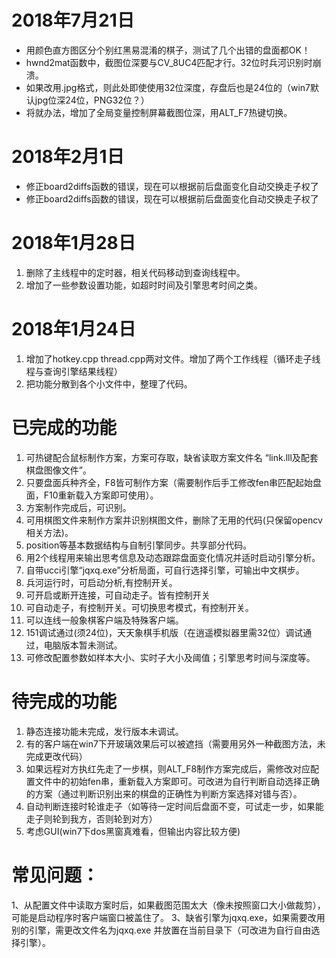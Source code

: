 # 2018年7月21日
- 用颜色直方图区分个别红黑易混淆的棋子，测试了几个出错的盘面都OK！
- hwnd2mat函数中，截图位深要与CV_8UC4匹配才行。32位时兵河识别时崩溃。
- 如果改用.jpg格式，则此处即使使用32位深度，存盘后也是24位的（win7默认jpg位深24位，PNG32位？）
- 将就办法，增加了全局变量控制屏幕截图位深，用ALT_F7热键切换。

# 2018年2月1日
* 修正board2diffs函数的错误，现在可以根据前后盘面变化自动交换走子权了
* 修正board2diffs函数的错误，现在可以根据前后盘面变化自动交换走子权了

# 2018年1月28日
1. 删除了主线程中的定时器，相关代码移动到查询线程中。
2. 增加了一些参数设置功能，如超时时间及引擎思考时间之类。

# 2018年1月24日
1. 增加了hotkey.cpp thread.cpp两对文件。增加了两个工作线程（循环走子线程与查询引擎结果线程）
2. 把功能分散到各个小文件中，整理了代码。

# 已完成的功能
1. 可热键配合鼠标制作方案，方案可存取，缺省读取方案文件名 “link.lll及配套棋盘图像文件”。
2. 只要盘面兵种齐全，F8皆可制作方案（需要制作后手工修改fen串匹配起始盘面，F10重新载入方案即可使用）。
3. 方案制作完成后，可识别。
4. 可用棋图文件来制作方案并识别棋图文件，删除了无用的代码(只保留opencv相关方法)。
5. position等基本数据结构与自制引擎同步。共享部分代码。
6. 用2个线程用来输出思考信息及动态跟踪盘面变化情况并适时启动引擎分析。
7. 自带ucci引擎“jqxq.exe”分析局面，可自行选择引擎，可输出中文棋步。
8. 兵河运行时，可启动分析,有控制开关。
9. 可开启或断开连接，可自动走子。皆有控制开关
10. 可自动走子，有控制开关。可切换思考模式，有控制开关。
11. 可以连线一般象棋客户端及特殊客户端。
12. 151调试通过(须24位)，天天象棋手机版（在逍遥模拟器里需32位）调试通过，电脑版本暂未测试。
13. 可修改配置参数如样本大小、实时子大小及阈值；引擎思考时间与深度等。

# 待完成的功能
1. 静态连接功能未完成，发行版本未调试。
2. 有的客户端在win7下开玻璃效果后可以被遮挡（需要用另外一种截图方法，未完成更改代码）
3. 如果远程对方执红先走了一步棋，则ALT_F8制作方案完成后，需修改对应配置文件中的初始fen串，重新载入方案即可。可改进为自行判断自动选择正确的方案（通过判断识别出来的棋盘的正确性为判断方案选择对错与否）。
1. 自动判断连接时轮谁走子（如等待一定时间后盘面不变，可试走一步，如果能走子则轮到我方，否则轮到对方）
2. 考虑GUI(win7下dos黑窗真难看，但输出内容比较方便)

# 常见问题：
1、从配置文件中读取方案时后，如果截图范围太大（像未按照窗口大小做裁剪），可能是启动程序时客户端窗口被盖住了。
3、缺省引擎为jqxq.exe，如果需要改用别的引擎，需更改文件名为jqxq.exe 并放置在当前目录下（可改进为自行自由选择引擎）。
